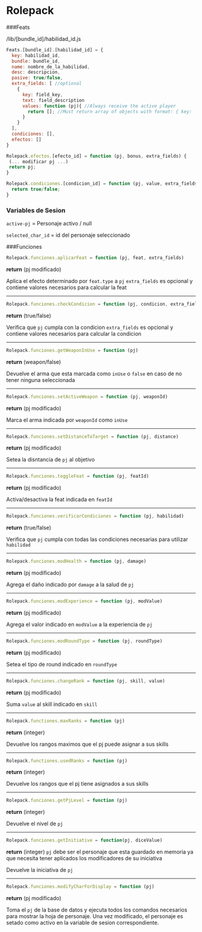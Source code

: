 # Rolepack



###Feats

/lib/[bundle_id]/habilidad_id.js
```javascript
Feats.[bundle_id].[habilidad_id] = {
  key: habilidad_id,
  bundle: bundle_id,
  name: nombre_de_la_habilidad,
  desc: descripcion,
  pasive: true/false,
  extra_fields: [ //optional
    {
      key: field_key,
      text: field_description
      values: function (pj){ //Always receive the active player
        return []; //Must return array of objects with format: { key: '', name: ''}
      }
    }
  ],
  condiciones: [],
  efectos: []
}

Rolepack.efectos.[efecto_id] = function (pj, bonus, extra_fields) {
 (... modificar pj ...)
 return pj;
}

Rolepack.condiciones.[condicion_id] = function (pj, value, extra_fields) {
  return true/false;
}
```
### Variables de Sesion
`active-pj` = Personaje activo / null

`selected_char_id` = id del personaje seleccionado

###Funciones
```javascript
Rolepack.funciones.aplicarFeat = function (pj, feat, extra_fields)
```
**return** (pj modificado)

Aplica el efecto determinado por `feat.type` a `pj`
`extra_fields` es opcional y contiene valores necesarios para calcular la feat

---
```javascript
Rolepack.funciones.checkCondicion = function (pj, condicion, extra_fields)
```
**return** (true/false)

Verifica que `pj` cumpla con la condicion
`extra_fields` es opcional y contiene valores necesarios para calcular la condicion

---
```javascript
Rolepack.funciones.getWeaponInUse = function (pj)
```
**return** (weapon/false)

Devuelve el arma que esta marcada como `inUse` o `false` en caso de no tener ninguna seleccionada

---
```javascript
Rolepack.funciones.setActiveWeapon = function (pj, weaponId)
```
**return** (pj modificado)

Marca el arma indicada por `weaponId` como `inUse`

---
```javascript
Rolepack.funciones.setDistanceToTarget = function (pj, distance)
```
**return** (pj modificado)

Setea la disntancia de `pj` al objetivo

---
```javascript
Rolepack.funciones.toggleFeat = function (pj, featId)
```
**return** (pj modificado)

Activa/desactiva la feat indicada en `featId`

---
```javascript
Rolepack.funciones.verificarCondiciones = function (pj, habilidad)
```
**return** (true/false)

Verifica que `pj` cumpla con todas las condiciones necesarias para utilizar `habilidad`

---
```javascript
Rolepack.funciones.modHealth = function (pj, damage)
```
**return** (pj modificado)

Agrega el daño indicado por `damage` a la salud de `pj`

---
```javascript
Rolepack.funciones.modExperience = function (pj, modValue)
```
**return** (pj modificado)

Agrega el valor indicado en `modValue` a la experiencia de `pj`

---
```javascript
Rolepack.funciones.modRoundType = function (pj, roundType)
```
**return** (pj modificado)

Setea el tipo de round indicado en `roundType`

---
```javascript
Rolepack.funciones.changeRank = function (pj, skill, value)
```
**return** (pj modificado)

Suma `value` al skill indicado en `skill`

---
```javascript
Rolepack.functiones.maxRanks = function (pj)
```
**return** (integer)

Devuelve los rangos maximos que el pj puede asignar a sus skills

---
```javascript
Rolepack.functiones.usedRanks = function (pj)
```
**return** (integer)

Devuelve los rangos que el pj tiene asignados a sus skills

---
```javascript
Rolepack.funciones.getPjLevel = function (pj)
```
**return** (integer)

Devuelve el nivel de `pj`

---
```javascript
Rolepack.funciones.getInitiative = function(pj, diceValue)
```
**return** (integer)
`pj` debe ser el personaje que esta guardado en memoria ya que necesita tener aplicados los modificadores de su iniciativa

Devuelve la iniciativa de `pj`

---
```javascript
Rolepack.funciones.modifyCharForDisplay = function (pj)
```
**return** (pj modificado)

Toma el `pj` de la base de datos y ejecuta todos los comandos necesarios para mostrar la hoja de personaje.
Una vez modificado, el personaje es setado como activo en la variable de sesion correspondiente.
